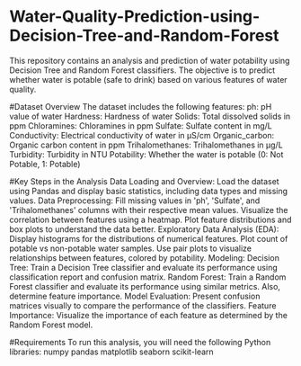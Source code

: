 # Water-Quality-Prediction-using-Decision-Tree-and-Random-Forest
This repository contains an analysis and prediction of water potability using Decision Tree and Random Forest classifiers. The objective is to predict whether water is potable (safe to drink) based on various features of water quality.

#Dataset Overview
The dataset includes the following features:
ph: pH value of water
Hardness: Hardness of water
Solids: Total dissolved solids in ppm
Chloramines: Chloramines in ppm
Sulfate: Sulfate content in mg/L
Conductivity: Electrical conductivity of water in μS/cm
Organic_carbon: Organic carbon content in ppm
Trihalomethanes: Trihalomethanes in μg/L
Turbidity: Turbidity in NTU
Potability: Whether the water is potable (0: Not Potable, 1: Potable)

#Key Steps in the Analysis
Data Loading and Overview: Load the dataset using Pandas and display basic statistics, including data types and missing values.
Data Preprocessing:
Fill missing values in 'ph', 'Sulfate', and 'Trihalomethanes' columns with their respective mean values.
Visualize the correlation between features using a heatmap.
Plot feature distributions and box plots to understand the data better.
Exploratory Data Analysis (EDA):
Display histograms for the distributions of numerical features.
Plot count of potable vs non-potable water samples.
Use pair plots to visualize relationships between features, colored by potability.
Modeling:
Decision Tree: Train a Decision Tree classifier and evaluate its performance using classification report and confusion matrix.
Random Forest: Train a Random Forest classifier and evaluate its performance using similar metrics. Also, determine feature importance.
Model Evaluation: Present confusion matrices visually to compare the performance of the classifiers.
Feature Importance: Visualize the importance of each feature as determined by the Random Forest model.

#Requirements
To run this analysis, you will need the following Python libraries:
numpy
pandas
matplotlib
seaborn
scikit-learn
